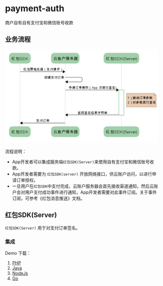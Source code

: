 # payment-auth

商户自有自有支付宝和微信账号收款

## 业务流程

![flowchart](flowchart.png)


流程说明：

- App开发者可以集成服务端`红包SDK(Server)`来使用自有支付宝和微信账号收款。
- App开发者需要为 `红包SDK(server)` 开放网络接口，供云账户访问，以进行申请订单授权。
- 一旦用户在`红包SDK`中支付完成，云账户服务器会首先接收渠道通知，然后云账户会对用户支付成功事件进行通知，App开发者需要对此事件订阅。关于事件订阅，可参考《红包消息推送》文档。

## 红包SDK(Server) 

`红包SDK(Server)` 用于对支付订单签名。

### 集成

Demo 下载：

1. [PHP](php)
1. [Java](java)
1. [NodeJs](nodejs)
1. [Go](go)



